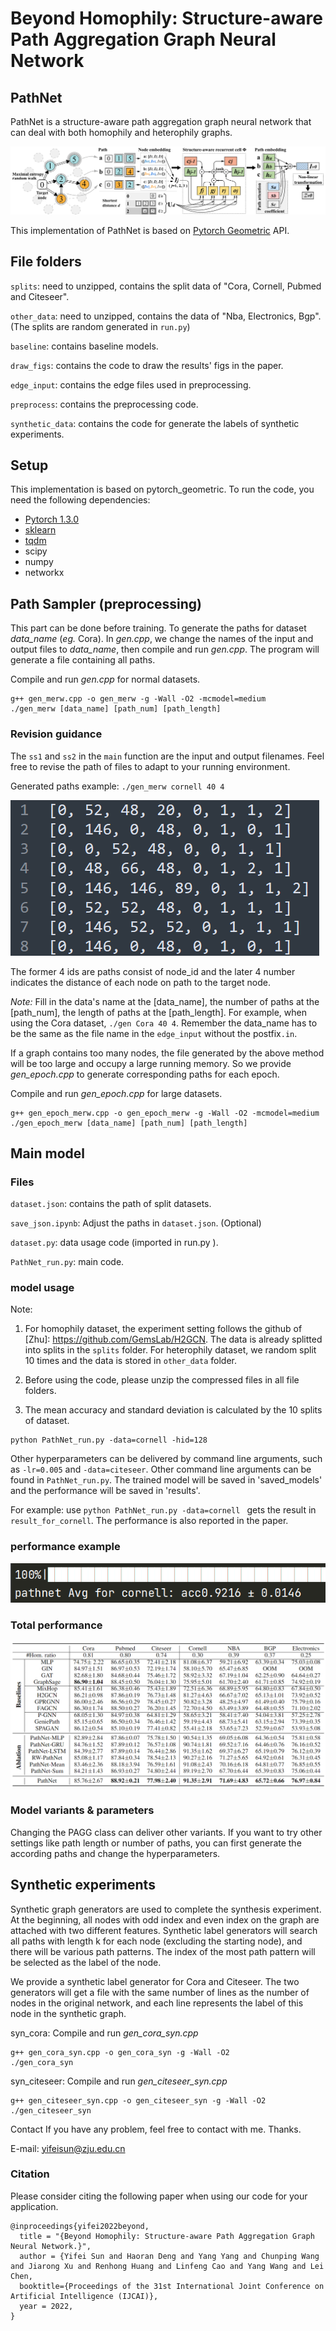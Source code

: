 # Beyond Homophily: Structure-aware Path Aggregation Graph Neural Network
## PathNet

PathNet is a structure-aware path aggregation graph neural network that can deal with both homophily and heterophily graphs. 

![PathNet](./Figs_in_paper/PathNet.png)

This implementation of PathNet is based on [Pytorch Geometric](https://github.com/rusty1s/pytorch_geometric) API.

## File folders

`splits`: need to unzipped, contains the split data of "Cora, Cornell, Pubmed and Citeseer".

`other_data`: need to unzipped, contains the data of "Nba, Electronics, Bgp". (The splits are random generated in `run.py`)

`baseline`: contains baseline models.

`draw_figs`: contains the code to draw the results' figs in the paper.

`edge_input`: contains the edge files used in preprocessing.

`preprocess`: contains the preprocessing code.

`synthetic_data`: contains the code for generate the labels of synthetic experiments.

## Setup

This implementation is based on pytorch_geometric. To run the code, you need the following dependencies:

- [Pytorch 1.3.0](https://pytorch.org/)
- [sklearn](https://github.com/scikit-learn/scikit-learn)
- [tqdm](https://github.com/tqdm/tqdm)
- scipy
- numpy
- networkx

## Path Sampler (preprocessing)

This part can be done before training.
To generate the paths for dataset *data_name* (*eg.* Cora). In *gen.cpp*, we change the names of the input and output files to *data_name*, then compile and run *gen.cpp*. The program will generate a file containing all paths.

Compile and run *gen.cpp*  for normal datasets.

```shell
g++ gen_merw.cpp -o gen_merw -g -Wall -O2 -mcmodel=medium
./gen_merw [data_name] [path_num] [path_length]
```

### Revision guidance

The `ss1` and `ss2` in the `main` function are the input and output filenames. Feel free to revise  the path of files to adapt to your running environment.

Generated paths example:  `./gen_merw cornell 40 4`

![path_eg](path_eg.jpg)

The former 4 ids are paths consist of node_id and the later 4 number indicates the distance of each node on path to the target node.

*Note:* Fill in the data's name at the [data_name], the number of paths at the [path_num], the length of paths at the [path_length]. For example, when using the Cora dataset, `./gen Cora 40 4`. Remember the data_name has to be the same as the file name in the `edge_input` without the postfix`.in`.

If a graph contains too many nodes, the file generated by the above method will be too large and occupy a large running memory. So we provide *gen_epoch.cpp* to generate corresponding paths for each epoch.

Compile and run *gen_epoch.cpp* for large datasets.

```shell
g++ gen_epoch_merw.cpp -o gen_epoch_merw -g -Wall -O2 -mcmodel=medium
./gen_epoch_merw [data_name] [path_num] [path_length]
```
## Main model

### Files
`dataset.json`: contains the path of split datasets.

`save_json.ipynb`: Adjust the paths  in `dataset.json`. (Optional)

`dataset.py`: data usage code (imported in run.py ).

`PathNet_run.py`: main code.

### model usage
Note: 
1. For homophily dataset, the experiment setting follows the github of [Zhu]: https://github.com/GemsLab/H2GCN. The data is already splitted into splits in the `splits` folder. For heterophily dataset, we random split 10 times and the data is stored in `other_data` folder. 

2. Before using the code, please unzip the compressed files in all file folders.

3. The mean accuracy and standard deviation is calculated by the 10 splits of dataset.

```shell
python PathNet_run.py -data=cornell -hid=128
```
Other hyperparameters can be delivered by command line arguments, such as ```-lr=0.005``` and `-data=citeseer`. Other command line arguments can be found in `PathNet_run.py`. The trained model will be saved in 'saved_models' and the performance will be saved in 'results'.

For example: use `python PathNet_run.py -data=cornell ` gets the result in `result_for_cornell`. The performance is also reported in the paper.

### performance example

![performance_eg](./performance_eg.jpg)

### Total performance

![performance](./performance.jpg)

### Model variants & parameters

Changing the PAGG class can deliver other variants. If you want to try other settings like path length or number of paths, you can first generate the according paths and change the hyperparameters.

## Synthetic experiments
Synthetic graph generators are used to complete the synthesis experiment. At the beginning, all nodes with odd index and even index on the graph are attached with two different features. Synthetic label generators will search all paths with length k for each node (excluding the starting node), and there will be various path patterns. The index of the most path pattern will be selected as the label of the node.

We provide a synthetic label generator for Cora and Citeseer. The two generators will get a file with the same number of lines as the number of nodes in the original network, and each line represents the label of this node in the synthetic graph.

syn_cora:
Compile and run *gen_cora_syn.cpp*

```shell
g++ gen_cora_syn.cpp -o gen_cora_syn -g -Wall -O2
./gen_cora_syn
```

syn_citeseer:
Compile and run *gen_citeseer_syn.cpp*

```shell
g++ gen_citeseer_syn.cpp -o gen_citeseer_syn -g -Wall -O2
./gen_citeseer_syn
```

Contact
If you have any problem, feel free to contact with me. Thanks.

E-mail: yifeisun@zju.edu.cn

### Citation

Please consider citing the following paper when using our code for your application.

```
@inproceedings{yifei2022beyond,
  title = "{Beyond Homophily: Structure-aware Path Aggregation Graph Neural Network.}", 
  author = {Yifei Sun and Haoran Deng and Yang Yang and Chunping Wang and Jiarong Xu and Renhong Huang and Linfeng Cao and Yang Wang and Lei Chen, 
  booktitle={Proceedings of the 31st International Joint Conference on Artificial Intelligence (IJCAI)},
  year = 2022, 
} 
```